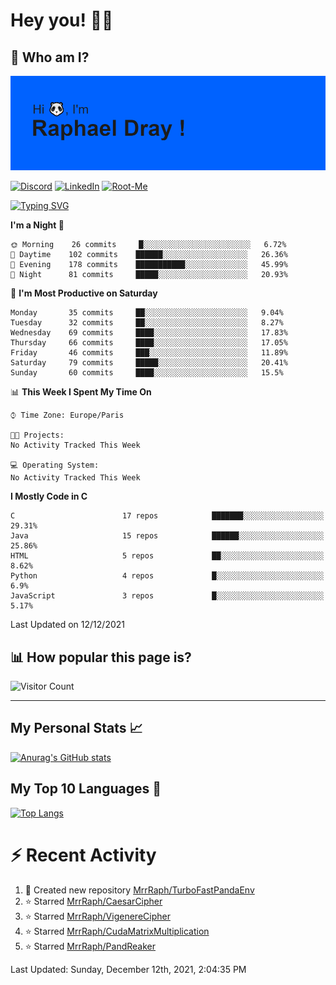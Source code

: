 # **Hey you! 👋🏼**

## **🔎 Who am I?**

<img src="https://github.com/MrrRaph/MrrRaph/blob/master/header.png?raw=true">

[![Discord](https://img.shields.io/badge/Discord-7289DA?style=for-the-badge&logo=discord&logoColor=white
)](https://discordapp.com/users/MrRaph#4214/)
[![LinkedIn](https://img.shields.io/badge/LinkedIn-0077B5?style=for-the-badge&logo=linkedin&logoColor=white)](https://www.linkedin.com/in/raphaeldray/)
[![Root-Me](https://img.shields.io/badge/dynamic/json?color=yellowgreen&label=Root-me%20Score&query=score&style=for-the-badge&url=https://raw.githubusercontent.com/MrrRaph/MrrRaph/master/root-me-stats.json&logoColor=white)](https://www.root-me.org/PandHacker)


[![Typing SVG](https://readme-typing-svg.herokuapp.com?font=glory&size=23&multiline=true&height=65&lines=CyberSecurity+Engineer+%F0%9F%92%BB;Freelance+Fullstack+Developer)](https://git.io/typing-svg)

<!--START_SECTION:waka-->
**I'm a Night 🦉** 

```text
🌞 Morning    26 commits     █░░░░░░░░░░░░░░░░░░░░░░░░   6.72% 
🌆 Daytime    102 commits    ██████░░░░░░░░░░░░░░░░░░░   26.36% 
🌃 Evening    178 commits    ███████████░░░░░░░░░░░░░░   45.99% 
🌙 Night      81 commits     █████░░░░░░░░░░░░░░░░░░░░   20.93%

```
📅 **I'm Most Productive on Saturday** 

```text
Monday       35 commits     ██░░░░░░░░░░░░░░░░░░░░░░░   9.04% 
Tuesday      32 commits     ██░░░░░░░░░░░░░░░░░░░░░░░   8.27% 
Wednesday    69 commits     ████░░░░░░░░░░░░░░░░░░░░░   17.83% 
Thursday     66 commits     ████░░░░░░░░░░░░░░░░░░░░░   17.05% 
Friday       46 commits     ███░░░░░░░░░░░░░░░░░░░░░░   11.89% 
Saturday     79 commits     █████░░░░░░░░░░░░░░░░░░░░   20.41% 
Sunday       60 commits     ████░░░░░░░░░░░░░░░░░░░░░   15.5%

```


📊 **This Week I Spent My Time On** 

```text
⌚︎ Time Zone: Europe/Paris

🐱‍💻 Projects: 
No Activity Tracked This Week

💻 Operating System: 
No Activity Tracked This Week

```

**I Mostly Code in C** 

```text
C                        17 repos            ███████░░░░░░░░░░░░░░░░░░   29.31% 
Java                     15 repos            ██████░░░░░░░░░░░░░░░░░░░   25.86% 
HTML                     5 repos             ██░░░░░░░░░░░░░░░░░░░░░░░   8.62% 
Python                   4 repos             █░░░░░░░░░░░░░░░░░░░░░░░░   6.9% 
JavaScript               3 repos             █░░░░░░░░░░░░░░░░░░░░░░░░   5.17%

```



 Last Updated on 12/12/2021
<!--END_SECTION:waka-->

## **📊 How popular this page is?**

![Visitor Count](https://profile-counter.glitch.me/MrrRaph/count.svg)

---

## **My Personal Stats 📈**

[![Anurag's GitHub stats](https://github-readme-stats.vercel.app/api?username=mrrraph&count_private=true&show_icons=true&title_color=fff&text_color=fff&bg_color=30,36d1dc,904e95)](https://github.com/anuraghazra/github-readme-stats)

## **My Top 10 Languages 📣**

[![Top Langs](https://github-readme-stats.vercel.app/api/top-langs/?username=mrrraph&langs_count=10&layout=compact&hide=html,css&hide_title=true)](https://github.com/anuraghazra/github-readme-stats)


# **⚡ Recent Activity**

<!--RECENT_ACTIVITY:start-->
1. 📔 Created new repository [MrrRaph/TurboFastPandaEnv](https://github.com/MrrRaph/TurboFastPandaEnv)
2. ⭐ Starred [MrrRaph/CaesarCipher](https://github.com/MrrRaph/CaesarCipher)
3. ⭐ Starred [MrrRaph/VigenereCipher](https://github.com/MrrRaph/VigenereCipher)
4. ⭐ Starred [MrrRaph/CudaMatrixMultiplication](https://github.com/MrrRaph/CudaMatrixMultiplication)
5. ⭐ Starred [MrrRaph/PandReaker](https://github.com/MrrRaph/PandReaker)
<!--RECENT_ACTIVITY:end-->
<!--RECENT_ACTIVITY:last_update-->
Last Updated: Sunday, December 12th, 2021, 2:04:35 PM
<!--RECENT_ACTIVITY:last_update_end-->
